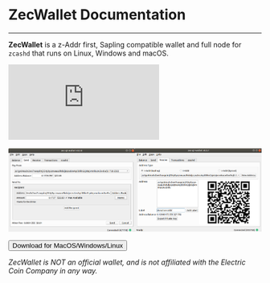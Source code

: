 # ZecWallet Documentation

---

**ZecWallet** is a z-Addr first, Sapling compatible wallet and full node for `zcashd` that runs on Linux, Windows and macOS.

<div class="video_container">
    <iframe src="https://www.youtube-nocookie.com/embed/CS6tH4kVh7I" frameborder="0" allow="accelerometer; autoplay; encrypted-media; gyroscope; picture-in-picture" allowfullscreen class="video"></iframe>
</div>

![Zec QT Wallet](images/screenshot-sub.png)

<div class="downloadbinbutton"><a href="https://github.com/ZcashFoundation/zecwallet/releases"><button class="button">Download for MacOS/Windows/Linux</button></a></div>

_ZecWallet is NOT an official wallet, and is not affiliated with the Electric Coin Company in any way._